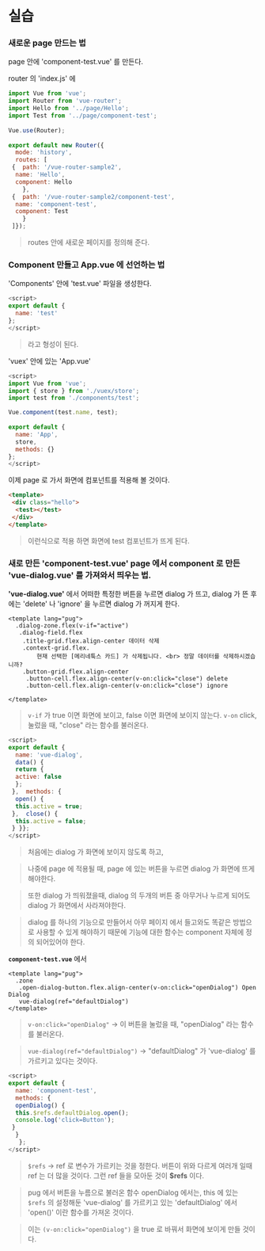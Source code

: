 # 실습
### 새로운 page 만드는 법
page 안에 'component-test.vue' 를 만든다.

router 의 'index.js' 에
```js
import Vue from 'vue';  
import Router from 'vue-router';  
import Hello from '../page/Hello';  
import Test from '../page/component-test';  
  
Vue.use(Router);  
  
export default new Router({  
  mode: 'history',  
  routes: [  
 {  path: '/vue-router-sample2',  
  name: 'Hello',  
  component: Hello  
    },  
 {  path: '/vue-router-sample2/component-test',  
  name: 'component-test',  
  component: Test  
    }  
 ]});
```
> routes 안에  새로운 페이지를 정의해 준다.


### Component 만들고 App.vue 에 선언하는 법
'Components' 안에 'test.vue' 파일을 생성한다.
```js
<script>  
export default {  
  name: 'test'  
};  
</script>
```
> 라고 형성이 된다.

'vuex' 안에 있는 'App.vue' 
```js
<script>  
import Vue from 'vue';  
import { store } from './vuex/store';    
import test from './components/test';  

Vue.component(test.name, test);  
  
export default {  
  name: 'App',  
  store,  
  methods: {}  
};  
</script>
```

이제 page 로 가서 화면에 컴포넌트를 적용해 볼 것이다.
```html
<template>  
 <div class="hello">  
  <test></test>
 </div>
</template>
```
> 이런식으로 적용 하면 화면에 test 컴포넌트가 뜨게 된다.

### 새로 만든 'component-test.vue' page 에서 	component 로 만든 'vue-dialog.vue' 를 가져와서 띄우는 법.

**'vue-dialog.vue'** 에서 어떠한 특정한 버튼을 누르면 dialog 가 뜨고, dialog 가 뜬 후에는 'delete' 나 'ignore' 을 누르면 dialog 가 꺼지게 한다.

```pug
<template lang="pug">  
  .dialog-zone.flex(v-if="active")  
   .dialog-field.flex  
    .title-grid.flex.align-center 데이터 삭제  
    .context-grid.flex.  
        현재 선택한 [메리네툭스 카드] 가 삭제됩니다. <br> 정말 데이터를 삭제하시겠습니까?  
    .button-grid.flex.align-center  
     .button-cell.flex.align-center(v-on:click="close") delete  
     .button-cell.flex.align-center(v-on:click="close") ignore  
  
</template>  
```
> `v-if` 가 true 이면 화면에 보이고, false 이면 화면에 보이지 않는다.
> `v-on` click, 눌렀을 때, "close" 라는 함수를 불러온다.
```js
<script>  
export default {  
  name: 'vue-dialog',  
  data() {  
  return {  
  active: false  
  };  
 },  methods: {  
  open() {  
  this.active = true;  
 },  close() {  
  this.active = false;  
 } }};  
</script>
```
> 처음에는 dialog 가 화면에 보이지 않도록 하고,

> 나중에 page 에 적용될 때, page 에 있는 버튼을 누르면 dialog 가 화면에 뜨게 해야한다. 

> 또한 dialog 가 띄워졌을때, dialog 의 두개의 버튼 중 아무거나 누르게 되어도 dialog 가 화면에서 사라져야한다.

> dialog 를 하나의 기능으로 만들어서 아무 페이지 에서 들고와도 똑같은 방법으로 사용할 수 있게 해야하기 때문에 기능에 대한 함수는 component 자체에 정의 되어있어야 한다.

**`component-test.vue`** 에서
```pug
<template lang="pug">  
  .zone  
   .open-dialog-button.flex.align-center(v-on:click="openDialog") Open Dialog  
   vue-dialog(ref="defaultDialog")  
</template>  
```
> `v-on:click="openDialog"`
> -> 이 버튼을 눌렀을 때, "openDialog" 라는 함수를 불러온다.

> `vue-dialog(ref="defaultDialog")`
> -> "defaultDialog" 가 'vue-dialog' 를 가르키고 있다는 것이다.
```js
<script>  
export default {  
  name: 'component-test',  
  methods: {  
  openDialog() {  
  this.$refs.defaultDialog.open();  
  console.log('click=Button');  
 }
  }
   };  
</script>
```
> `$refs`
> -> ref 로 변수가 가르키는 것을 정한다.
> 버튼이 위와 다르게 여러개 일때 ref 는 더 많을 것이다.  그런 ref 들을 모아둔 것이 **$refs** 이다.

> pug 에서 버튼을 누름으로 불러온 함수 openDialog 에서는, this 에 있는 `$refs` 의 설정해둔 'vue-dialog' 를 가르키고 있는 'defaultDialog' 에서 'open()' 이란 함수를 가져온 것이다.

> 이는 `(v-on:click="openDialog")` 을 true 로 바꿔서 화면에 	보이게 만들 것이다.